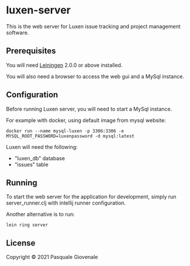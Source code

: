 # luxen-server

This is the web server for Luxen issue tracking and project management software. 

## Prerequisites

You will need [Leiningen][] 2.0.0 or above installed.

[leiningen]: https://github.com/technomancy/leiningen

You will also need a browser to access the web gui and a MySql instance.

## Configuration

Before running Luxen server, you will need to start a MySql instance.

For example with docker, using default image from mysql website:

    docker run --name mysql-luxen -p 3306:3306 -e MYSQL_ROOT_PASSWORD=luxenpassword -d mysql:latest

Luxen will need the following:
* "luxen_db" database
* "issues" table

## Running

To start the web server for the application for development, simply run server_runner.clj with intellij runner configuration.

Another alternative is to run:

    lein ring server

## License

Copyright © 2021 Pasquale Giovenale
